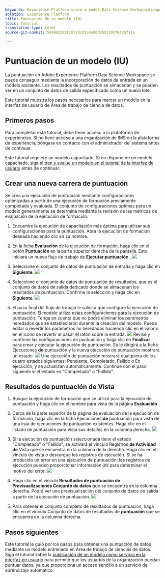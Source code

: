 ```yaml
---
keywords: Experience Platform;score a model;Data Science Workspace;popular topics
solution: Experience Platform
title: Puntuación de un modelo (IU)
topic: Tutorial
translation-type: tm+mt
source-git-commit: 5699022d1f18773c81a0a36d4593393764cb771a

---
```



# Puntuación de un modelo (IU)

La puntuación en Adobe Experience Platform Data Science Workspace se puede conseguir mediante la incorporación de datos de entrada en un modelo existente. Los resultados de puntuación se almacenan y se pueden ver en un conjunto de datos de salida especificado como un nuevo lote.

Este tutorial muestra los pasos necesarios para marcar un modelo en la interfaz de usuario de Área de trabajo de ciencia de datos.

## Primeros pasos

Para completar este tutorial, debe tener acceso a la plataforma de experiencias. Si no tiene acceso a una organización de IMS en la plataforma de experiencia, póngase en contacto con el administrador del sistema antes de continuar.

Este tutorial requiere un modelo capacitado. Si no dispone de un modelo capacitado, siga el [tren y evalúe un modelo en el tutorial de la interfaz de usuario](./train-evaluate-model-ui.md) antes de continuar.

## Crear una nueva carrera de puntuación

Se crea una ejecución de puntuación mediante configuraciones optimizadas a partir de una ejecución de formación previamente completada y evaluada. El conjunto de configuraciones óptimas para un modelo generalmente se determina mediante la revisión de las métricas de evaluación de la ejecución de formación.

1. Encuentre la ejecución de capacitación más óptima para utilizar sus configuraciones para la puntuación. Abra la ejecución de formación deseada haciendo clic en su nombre.

2. En la ficha **Evaluación** de la ejecución de formación, haga clic en el botón **Puntuación** en la parte superior derecha de la pantalla. Esto iniciará un nuevo flujo de trabajo de **Ejecutar puntuación** .
   ![](../images/models-recipes/score/training_run_overview.png)

3. Seleccione el conjunto de datos de puntuación de entrada y haga clic en **Siguiente**.
   ![](../images/models-recipes/score/scoring_input.png)

4. Seleccione el conjunto de datos de puntuación de resultados, que es el conjunto de datos de salida dedicado donde se almacenan los resultados de puntuación. Confirme la selección y haga clic en **Siguiente**.
   ![](../images/models-recipes/score/scoring_results.png)

5. El paso final del flujo de trabajo le solicita que configure la ejecución de puntuación. El modelo utiliza estas configuraciones para la ejecución de puntuación.
Tenga en cuenta que no podrá eliminar los parámetros heredados que se establecieron durante la creación del modelo. Puede editar o revertir los parámetros no heredados haciendo clic en el valor o en el icono de revertir al pasar el ratón sobre la entrada.
   ![](../images/models-recipes/score/configuration.png)
Revise y confirme las configuraciones de puntuación y haga clic en **Finalizar** para crear y ejecutar la ejecución de puntuación. Se le dirigirá a la ficha Ejecuciones **de** puntuación y la nueva ejecución de puntuación mostrará un estado.
   ![](../images/models-recipes/score/scoring_runs_tab.png)
Una ejecución de puntuación mostrará cualquiera de los cuatro estados siguientes: Pendiente, Completado, Fallido o En ejecución, y se actualizan automáticamente. Continúe con el paso siguiente si el estado es &quot;Completado&quot; o &quot;Fallido&quot;.

## Resultados de puntuación de Vista

1. Busque la ejecución de formación que se utilizó para la ejecución de puntuación y haga clic en el nombre para vista de la página **Evaluación** .

2. Cerca de la parte superior de la página de evaluación de la ejecución de formación, haga clic en la ficha Ejecuciones **de** puntuación para vista de una lista de ejecuciones de puntuación existentes. Haga clic en el listado de puntuación para vista sus detalles en la columna derecha.
   ![](../images/models-recipes/score/view_details.png)

3. Si la ejecución de puntuación seleccionada tiene el estado &quot;Completado&quot; o &quot;Fallido&quot;, se activará el vínculo Registros **de Actividad de** Vista que se encuentra en la columna de la derecha. Haga clic en el vínculo de vista o descargue los registros de ejecución. Si se ha producido un error en una ejecución de puntuación, los registros de ejecución pueden proporcionar información útil para determinar el motivo del error.
   ![](../images/models-recipes/score/activity_logs.png)

4. Haga clic en el vínculo **Resultados de puntuación de Previsualizaciones Conjunto de datos** que se encuentra en la columna derecha. Podrá ver una previsualización del conjunto de datos de salida a partir de la ejecución de puntuación.
   ![](../images/models-recipes/score/preview_results.png)

5. Para obtener el conjunto completo de resultados de puntuación, haga clic en el vínculo Conjunto de datos de resultados de **puntuación** que se encuentra en la columna derecha.

## Pasos siguientes

Este tutorial le guió por los pasos para obtener una puntuación de datos mediante un modelo entrenado en Área de trabajo de ciencias de datos. Siga el tutorial sobre la [publicación de un modelo como servicio en la interfaz de usuario](./publish-model-service-ui.md) para permitir que los usuarios de la organización puedan puntuar datos, ya que proporciona un acceso sencillo a un servicio de aprendizaje automático.
